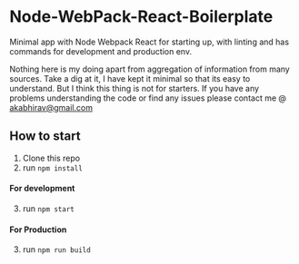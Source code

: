 # Node-WebPack-React-Boilerplate
Minimal app with Node Webpack React for starting up, with linting and has commands for development and production env.

Nothing here is my doing apart from aggregation of information from many sources. Take a dig at it, I have kept it minimal so that its easy to understand. But I think this thing is not for starters. If you have any problems understanding the code or find any issues please contact me @ [akabhirav@gmail.com](mailto:akabhirav@gmail.com)


## How to start
1. Clone this repo
2. run `npm install`

#### For development

3. run `npm start`

#### For Production

3. run `npm run build`